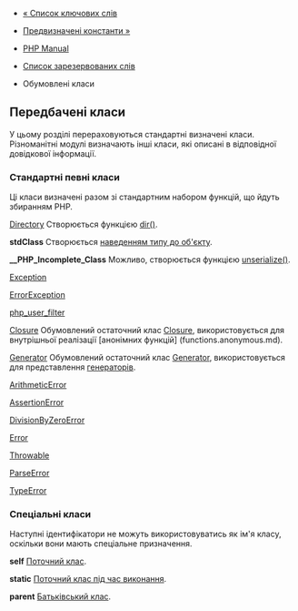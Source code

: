 - [« Список ключових слів](reserved.keywords.md)
- [Предвизначені константи »](reserved.constants.md)

- [PHP Manual](index.md)
- [Список зарезервованих слів](reserved.md)
- Обумовлені класи

## Передбачені класи

У цьому розділі перераховуються стандартні визначені класи.
Різноманітні модулі визначають інші класи, які описані в
відповідної довідкової інформації.

### Стандартні певні класи

Ці класи визначені разом зі стандартним набором функцій, що йдуть
збиранням PHP.

[Directory](class.directory.md)
Створюється функцією [dir()](function.dir.md).

**stdClass**
Створюється [наведенням типу до
об'єкту](language.types.object.md#language.types.object.casting).

**\_\_PHP_Incomplete_Class**
Можливо, створюється функцією [unserialize()](function.unserialize.md).

[Exception](class.exception.md)

[ErrorException](class.errorexception.md)

[php_user_filter](class.php-user-filter.md)

[Closure](class.closure.md)
Обумовлений остаточний клас [Closure](class.closure.md),
використовується для внутрішньої реалізації [анонімних
функцій] (functions.anonymous.md).

[Generator](class.generator.md)
Обумовлений остаточний клас [Generator](class.generator.md),
використовується для представлення [генераторів](language.generators.md).

[ArithmeticError](class.arithmeticerror.md)

[AssertionError](class.assertionerror.md)

[DivisionByZeroError](class.divisionbyzeroerror.md)

[Error](class.error.md)

[Throwable](class.throwable.md)

[ParseError](class.parseerror.md)

[TypeError](class.typeerror.md)

### Спеціальні класи

Наступні ідентифікатори не можуть використовуватись як ім'я
класу, оскільки вони мають спеціальне призначення.

**self**
[Поточний клас](language.oop5.paamayim-nekudotayim.md).

**static**
[Поточний клас під час
виконання](language.oop5.late-static-bindings.md).

**parent**
[Батьківський клас](language.oop5.paamayim-nekudotayim.md).
